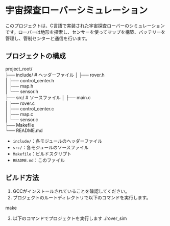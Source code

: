 # 宇宙探査ローバーシミュレーション

このプロジェクトは、C言語で実装された宇宙探査ローバーのシミュレーションです。ローバーは地形を探索し、センサーを使ってマップを構築、バッテリーを管理し、管制センターと通信を行います。

## プロジェクトの構成
project_root/  
├── include/                 # ヘッダーファイル
│   ├── rover.h  
│   ├── control_center.h  
│   ├── map.h  
│   └── sensor.h  
├── src/                   # ソースファイル
│   ├── main.c  
│   ├── rover.c  
│   ├── control_center.c  
│   ├── map.c  
│   └── sensor.c  
├── Makefile  
└── README.md  

- `include/`：各モジュールのヘッダーファイル
- `src/`：各モジュールのソースファイル
- `Makefile`：ビルドスクリプト
- `README.md`：このファイル

## ビルド方法

1. GCCがインストールされていることを確認してください。
2. プロジェクトのルートディレクトリで以下のコマンドを実行します。

make

3. 以下のコマンドでプロジェクトを実行します
./rover_sim


